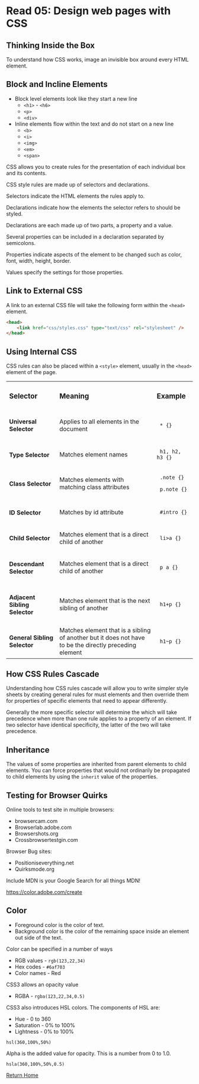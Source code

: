 # Read 05: Design web pages with CSS

## Thinking Inside the Box

To understand how CSS works, image an invisible box around every HTML element.

## Block and Incline Elements

- Block level elements look like they start a new line
  - `<h1>` - `<h6>`
  - `<p>`
  - `<div>`
- Inline elements flow within the text and do not start on a new line
  - `<b>`
  - `<i>`
  - `<img>`
  - `<em>`
  - `<span>`

CSS allows you to create rules for the presentation of each individual box and its contents.

CSS style rules are made up of selectors and declarations.

Selectors indicate the HTML elements the rules apply to.

Declarations indicate how the elements the selector refers to should be styled.

Declarations are each made up of two parts, a property and a value.

Several properties can be included in a declaration separated by semicolons.

Properties indicate aspects of the element to be changed such as color, font, width, height, border.

Values specify the settings for those properties.

## Link to External CSS

A link to an external CSS file will take the following form within the `<head>` element.

```html
<head>
    <link href="css/styles.css" type="text/css" rel="stylesheet" />
</head>
```

## Using Internal CSS

CSS rules can also be placed within a `<style>` element, usually in the `<head>` element of the page.

<table>
	<tr>
		<td><h3> Selector </h3></td>
		<td><h3> Meaning </h3></td>
		<td><h3> Example </h3></td>
	</tr>
	<tr>
		<td><h4> Universal Selector </h4></td>
		<td>Applies to all elements in the document</td>
		<td><code> * {} </code></td>
	</tr>
	<tr>
		<td><h4> Type Selector </h4></td>
		<td>Matches element names</td>
		<td><code> h1, h2, h3 {} </code></td>
	</tr>
    <tr>
		<td><h4> Class Selector </h4></td>
		<td>Matches elements with matching class attributes</td>
		<td><p><code> .note {} </code></p><p><code> p.note {}</code></p></td>
	</tr>
   	<tr>
		<td><h4> ID Selector </h4></td>
		<td>Matches by id attribute</td>
		<td><code> #intro {} </code></td>
	</tr>
	<tr>
		<td><h4> Child Selector </h4></td>
		<td> Matches element that is a direct child of another</td>
		<td><code> li>a {} </code></td>
	</tr>
	<tr>
		<td><h4> Descendant Selector </h4></td>
		<td>Matches element that is a direct child of another</td>
		<td><code> p a {} </code></td>
	</tr>
	<tr>
		<td><h4> Adjacent Sibling Selector </h4></td>
		<td>Matches element that is the next sibling of another</td>
		<td><code> h1+p {} </code></td>
	</tr>
	<tr>
		<td><h4> General Sibling Selector </h4></td>
		<td>Matches element that is a sibling of another but it does not have to be the directly preceding element</td>
		<td><code> h1~p {} </code></td>
	</tr>
</table>

## How CSS Rules Cascade

Understanding how CSS rules cascade will allow you to write simpler style sheets by creating general rules for must elements and then override them for properties of specific elements that need to appear differently.

Generally the more specific selector will determine the which will take precedence when more than one rule applies to a property of an element.  If two selector have identical specificity, the latter of the two will take precedence.

## Inheritance

The values of some properties are inherited from parent elements to child elements.  You can force properties that would not ordinarily be propagated to child elements by using the `inherit` value of the properties.

## Testing for Browser Quirks

Online tools to test site in multiple browsers:
- browsercam.com
- Browserlab.adobe.com
- Browsershots.org
- Crossbrowsertestgin.com

Browser Bug sites:
- Positioniseverything.net
- Quirksmode.org

Include MDN is your Google Search for all things MDN!

https://color.adobe.com/create

## Color

- Foreground color is the color of text.
- Background color is the color of the remaining space inside an element out side of the text.

Color can be specified in a number of ways
- RGB values - `rgb(123,22,34)`
- Hex codes - `#6af703`
- Color names - Red

CSS3 allows an opacity value
- RGBA - `rgba(123,22,34,0.5)`

CSS3 also introduces HSL colors.  The components of HSL are:
- Hue - 0 to 360
- Saturation - 0% to 100%
- Lightness - 0% to 100%

`hsl(360,100%,50%)`

Alpha is the added value for opacity.  This is a number from 0 to 1.0.

`hsla(360,100%,50%,0.5)`

[Return Home](/)